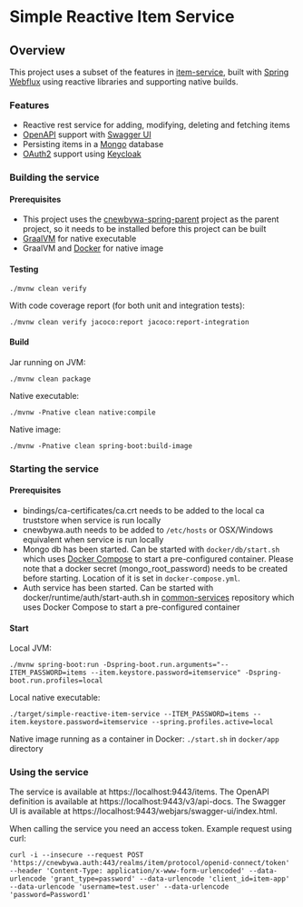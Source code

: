 # Simple Reactive Item Service

## Overview
This project uses a subset of the features in [item-service](https://github.com/cnewbywa/item-service), built with [Spring Webflux](https://docs.spring.io/spring-framework/reference/web/webflux.html) using reactive libraries and supporting native builds.

### Features
* Reactive rest service for adding, modifying, deleting and fetching items
* [OpenAPI](https://www.openapis.org/) support with [Swagger UI](https://swagger.io/tools/swagger-ui/)
* Persisting items in a [Mongo](https://www.mongodb.com/) database
* [OAuth2](https://oauth.net/2/) support using [Keycloak](https://www.keycloak.org/)

### Building the service

#### Prerequisites
* This project uses the [cnewbywa-spring-parent](https://github.com/cnewbywa/cnewbywa-spring-parent) project as the parent project, so it needs to be installed before this project can be built
* [GraalVM](https://www.graalvm.org/) for native executable
* GraalVM and [Docker](https://www.docker.com/) for native image

#### Testing
```
./mvnw clean verify
```

With code coverage report (for both unit and integration tests):

```
./mvnw clean verify jacoco:report jacoco:report-integration
```
#### Build
Jar running on JVM: 

```
./mvnw clean package
```

Native executable: 

```
./mvnw -Pnative clean native:compile
```

Native image: 

```
./mvnw -Pnative clean spring-boot:build-image
```

### Starting the service

#### Prerequisites
* bindings/ca-certificates/ca.crt needs to be added to the local ca truststore when service is run locally
* cnewbywa.auth needs to be added to `/etc/hosts` or OSX/Windows equivalent when service is run locally
* Mongo db has been started. Can be started with `docker/db/start.sh` which uses [Docker Compose](https://docs.docker.com/compose/) to start a pre-configured container. Please note that a docker secret (mongo_root_password) needs to be created before starting. Location of it is set in `docker-compose.yml`.
* Auth service has been started. Can be started with docker/runtime/auth/start-auth.sh in [common-services](https://github.com/cnewbywa/common-services) repository which uses Docker Compose to start a pre-configured container

#### Start
Local JVM: 

```
./mvnw spring-boot:run -Dspring-boot.run.arguments="--ITEM_PASSWORD=items --item.keystore.password=itemservice" -Dspring-boot.run.profiles=local
```

Local native executable: 

```
./target/simple-reactive-item-service --ITEM_PASSWORD=items --item.keystore.password=itemservice --spring.profiles.active=local
```

Native image running as a container in Docker: `./start.sh` in `docker/app` directory

### Using the service
The service is available at https://localhost:9443/items.
The OpenAPI definition is available at https://localhost:9443/v3/api-docs.
The Swagger UI is available at https://localhost:9443/webjars/swagger-ui/index.html.

When calling the service you need an access token. Example request using curl:

```
curl -i --insecure --request POST 'https://cnewbywa.auth:443/realms/item/protocol/openid-connect/token' --header 'Content-Type: application/x-www-form-urlencoded' --data-urlencode 'grant_type=password' --data-urlencode 'client_id=item-app' --data-urlencode 'username=test.user' --data-urlencode 'password=Password1'
```
